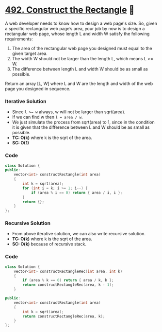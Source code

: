 # [492. Construct the Rectangle](https://leetcode.com/problems/construct-the-rectangle/) 🌟

A web developer needs to know how to design a web page's size. So, given a specific rectangular web page’s area, your job by now is to design a rectangular web page, whose length L and width W satisfy the following requirements:

1. The area of the rectangular web page you designed must equal to the given target area.
2. The width W should not be larger than the length L, which means L >= W.
3. The difference between length L and width W should be as small as possible.

Return an array [L, W] where L and W are the length and width of the web page you designed in sequence.

### Iterative Solution

-   Since `l >= w` always, w will not be larger than sqrt(area).
-   If we can find w then `l = area / w`.
-   We just simulate the process from sqrt(area) to 1, since in the condition it is given that the difference between L and W should be as small as possible.
-   **TC: O(k)** where k is the sqrt of the area.
-   **SC: O(1)**

### Code

```cpp
class Solution {
public:
    vector<int> constructRectangle(int area)
    {
        int k = sqrt(area);
        for (int i = k; i >= 1; i--) {
            if (area % i == 0) return { area / i, i };
        }
        return {};
    }
};
```

### Recursive Solution

-   From above iterative solution, we can also write recursive solution.
-   **TC: O(k)** where k is the sqrt of the area.
-   **SC: O(k)** because of recursive stack.

### Code

```cpp
class Solution {
    vector<int> constructRectangleRec(int area, int k)
    {
        if (area % k == 0) return { area / k, k };
        return constructRectangleRec(area, k - 1);
    }

public:
    vector<int> constructRectangle(int area)
    {
        int k = sqrt(area);
        return constructRectangleRec(area, k);
    }
};
```
